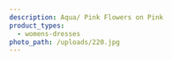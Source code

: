 ```yaml
---
description: Aqua/ Pink Flowers on Pink
product_types:
  - womens-dresses
photo_path: /uploads/220.jpg
---
```

